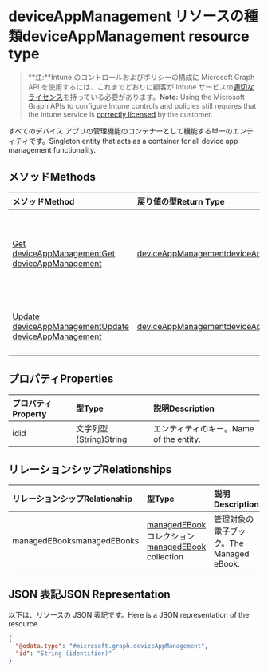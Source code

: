 # <a name="deviceappmanagement-resource-type"></a><span data-ttu-id="9f3e0-101">deviceAppManagement リソースの種類</span><span class="sxs-lookup"><span data-stu-id="9f3e0-101">deviceAppManagement resource type</span></span>

> <span data-ttu-id="9f3e0-102">**注:**Intune のコントロールおよびポリシーの構成に Microsoft Graph API を使用するには、これまでどおりに顧客が Intune サービスの[適切なライセンス](https://go.microsoft.com/fwlink/?linkid=839381)を持っている必要があります。</span><span class="sxs-lookup"><span data-stu-id="9f3e0-102">**Note:** Using the Microsoft Graph APIs to configure Intune controls and policies still requires that the Intune service is [correctly licensed](https://go.microsoft.com/fwlink/?linkid=839381) by the customer.</span></span>

<span data-ttu-id="9f3e0-103">すべてのデバイス アプリの管理機能のコンテナーとして機能する単一のエンティティです。</span><span class="sxs-lookup"><span data-stu-id="9f3e0-103">Singleton entity that acts as a container for all device app management functionality.</span></span>
## <a name="methods"></a><span data-ttu-id="9f3e0-104">メソッド</span><span class="sxs-lookup"><span data-stu-id="9f3e0-104">Methods</span></span>
|<span data-ttu-id="9f3e0-105">メソッド</span><span class="sxs-lookup"><span data-stu-id="9f3e0-105">Method</span></span>|<span data-ttu-id="9f3e0-106">戻り値の型</span><span class="sxs-lookup"><span data-stu-id="9f3e0-106">Return Type</span></span>|<span data-ttu-id="9f3e0-107">説明</span><span class="sxs-lookup"><span data-stu-id="9f3e0-107">Description</span></span>|
|:---|:---|:---|
|[<span data-ttu-id="9f3e0-108">Get deviceAppManagement</span><span class="sxs-lookup"><span data-stu-id="9f3e0-108">Get deviceAppManagement</span></span>](../api/intune_books_deviceappmanagement_get.md)|[<span data-ttu-id="9f3e0-109">deviceAppManagement</span><span class="sxs-lookup"><span data-stu-id="9f3e0-109">deviceAppManagement</span></span>](../resources/intune_books_deviceappmanagement.md)|<span data-ttu-id="9f3e0-110">[deviceAppManagement](../resources/intune_books_deviceappmanagement.md) オブジェクトのプロパティとリレーションシップを読み取ります。</span><span class="sxs-lookup"><span data-stu-id="9f3e0-110">Read properties and relationships of [plannerTaskDetails](../resources/intune_books_deviceappmanagement.md) object.</span></span>|
|[<span data-ttu-id="9f3e0-111">Update deviceAppManagement</span><span class="sxs-lookup"><span data-stu-id="9f3e0-111">Update deviceAppManagement</span></span>](../api/intune_books_deviceappmanagement_update.md)|[<span data-ttu-id="9f3e0-112">deviceAppManagement</span><span class="sxs-lookup"><span data-stu-id="9f3e0-112">deviceAppManagement</span></span>](../resources/intune_books_deviceappmanagement.md)|<span data-ttu-id="9f3e0-113">[deviceAppManagement](../resources/intune_books_deviceappmanagement.md) オブジェクトのプロパティを更新します。</span><span class="sxs-lookup"><span data-stu-id="9f3e0-113">Update the properties of a [calendar](../resources/intune_books_deviceappmanagement.md) object.</span></span>|

## <a name="properties"></a><span data-ttu-id="9f3e0-114">プロパティ</span><span class="sxs-lookup"><span data-stu-id="9f3e0-114">Properties</span></span>
|<span data-ttu-id="9f3e0-115">プロパティ</span><span class="sxs-lookup"><span data-stu-id="9f3e0-115">Property</span></span>|<span data-ttu-id="9f3e0-116">型</span><span class="sxs-lookup"><span data-stu-id="9f3e0-116">Type</span></span>|<span data-ttu-id="9f3e0-117">説明</span><span class="sxs-lookup"><span data-stu-id="9f3e0-117">Description</span></span>|
|:---|:---|:---|
|<span data-ttu-id="9f3e0-118">id</span><span class="sxs-lookup"><span data-stu-id="9f3e0-118">id</span></span>|<span data-ttu-id="9f3e0-119">文字列型 (String)</span><span class="sxs-lookup"><span data-stu-id="9f3e0-119">String</span></span>|<span data-ttu-id="9f3e0-120">エンティティのキー。</span><span class="sxs-lookup"><span data-stu-id="9f3e0-120">Name of the entity.</span></span>|

## <a name="relationships"></a><span data-ttu-id="9f3e0-121">リレーションシップ</span><span class="sxs-lookup"><span data-stu-id="9f3e0-121">Relationships</span></span>
|<span data-ttu-id="9f3e0-122">リレーションシップ</span><span class="sxs-lookup"><span data-stu-id="9f3e0-122">Relationship</span></span>|<span data-ttu-id="9f3e0-123">型</span><span class="sxs-lookup"><span data-stu-id="9f3e0-123">Type</span></span>|<span data-ttu-id="9f3e0-124">説明</span><span class="sxs-lookup"><span data-stu-id="9f3e0-124">Description</span></span>|
|:---|:---|:---|
|<span data-ttu-id="9f3e0-125">managedEBooks</span><span class="sxs-lookup"><span data-stu-id="9f3e0-125">managedEBooks</span></span>|<span data-ttu-id="9f3e0-126">[managedEBook](../resources/intune_books_managedebook.md) コレクション</span><span class="sxs-lookup"><span data-stu-id="9f3e0-126">[managedEBook](../resources/intune_books_managedebook.md) collection</span></span>|<span data-ttu-id="9f3e0-127">管理対象の電子ブック。</span><span class="sxs-lookup"><span data-stu-id="9f3e0-127">The Managed eBook.</span></span>|

## <a name="json-representation"></a><span data-ttu-id="9f3e0-128">JSON 表記</span><span class="sxs-lookup"><span data-stu-id="9f3e0-128">JSON Representation</span></span>
<span data-ttu-id="9f3e0-129">以下は、リソースの JSON 表記です。</span><span class="sxs-lookup"><span data-stu-id="9f3e0-129">Here is a JSON representation of the resource.</span></span>
<!-- {
  "blockType": "resource",
  "keyProperty": "id",
  "@odata.type": "microsoft.graph.deviceAppManagement"
}
-->
``` json
{
  "@odata.type": "#microsoft.graph.deviceAppManagement",
  "id": "String (identifier)"
}
```



